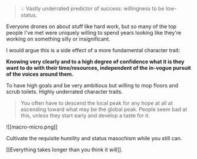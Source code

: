 >💡 Vastly underrated predictor of success: willingness to be low-status.

Everyone drones on about stuff like hard work, but so many of the top people I've met were uniquely willing to spend years looking like they're working on something silly or insignificant.

I would argue this is a side effect of a more fundamental character trait:

**Knowing very clearly and to a high degree of confidence what it is they want to do with their time/resources, independent of the in-vogue pursuit of the voices around them.**

To have high goals and be very ambitious but willing to mop floors and scrub toilets. Highly underrated character traits.

> You often have to descend the local peak for any hope at all at ascending toward what may be the global peak. People seem bad at this, unless they start early and develop a taste for it.

![[macro-micro.png]]

Cultivate the requisite humility and status masochism while you still can.

[[Everything takes longer than you think it will]].